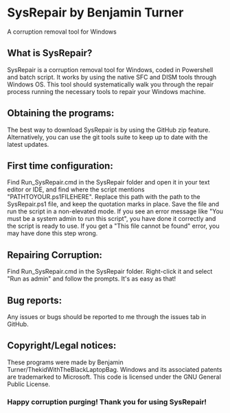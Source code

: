 # SysRepair by Benjamin Turner
A corruption removal tool for Windows


## What is SysRepair? 

SysRepair is a corruption removal tool for Windows, coded in Powershell and batch script. It works by using the native SFC and DISM tools through Windows OS. This tool should systematically walk you through the repair process running the necessary tools to repair your Windows machine.

## Obtaining the programs: 

The best way to download SysRepair is by using the GitHub zip feature. Alternatively, you can use the git tools suite to keep up to date with the latest updates.


## First time configuration: 

Find Run_SysRepair.cmd in the SysRepair folder and open it in your text editor or IDE, and find where the script mentions "PATHTOYOUR.ps1FILEHERE". Replace this path with the path to the SysRepair.ps1 file, and keep the quotation marks in place. 
Save the file and run the script in a non-elevated mode. If you see an error message like "You must be a system admin to run this script", you have done it correctly and the script is ready to use. If you get a "This file cannot be found" error, you may have done this step wrong.


## Repairing Corruption: 

Find Run_SysRepair.cmd in the SysRepair folder. Right-click it and select "Run as admin" and follow the prompts. It's as easy as that!


## Bug reports: 

Any issues or bugs should be reported to me through the issues tab in GitHub.


## Copyright/Legal notices: 

These programs were made by Benjamin Turner/ThekidWithTheBlackLaptopBag. Windows and its associated patents are trademarked to Microsoft. This code is licensed under the GNU General Public License.

### Happy corruption purging! Thank you for using SysRepair! 
